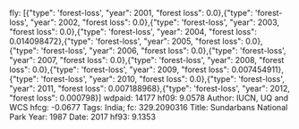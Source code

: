 fly: [{"type": 'forest-loss', "year": 2001, "forest loss": 0.0},{"type": 'forest-loss', "year": 2002, "forest loss": 0.0},{"type": 'forest-loss', "year": 2003, "forest loss": 0.0},{"type": 'forest-loss', "year": 2004, "forest loss": 0.014098472},{"type": 'forest-loss', "year": 2005, "forest loss": 0.0},{"type": 'forest-loss', "year": 2006, "forest loss": 0.0},{"type": 'forest-loss', "year": 2007, "forest loss": 0.0},{"type": 'forest-loss', "year": 2008, "forest loss": 0.0},{"type": 'forest-loss', "year": 2009, "forest loss": 0.007454911},{"type": 'forest-loss', "year": 2010, "forest loss": 0.0},{"type": 'forest-loss', "year": 2011, "forest loss": 0.007188968},{"type": 'forest-loss', "year": 2012, "forest loss": 0.000798}]
wdpaid: 14177
hf09: 9.0578
Author: IUCN, UQ and WCS
hfcg: -0.0677
Tags: India;
fc: 329.2090316
Title: Sundarbans National Park
Year: 1987
Date: 2017
hf93: 9.1353
